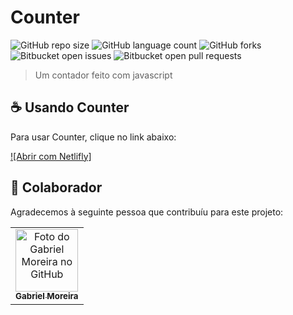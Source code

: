 # Counter

![GitHub repo size](https://img.shields.io/github/repo-size/gabomoreira/counter?style=for-the-badge)
![GitHub language count](https://img.shields.io/github/languages/count/gabomoreira/counter?style=for-the-badge)
![GitHub forks](https://img.shields.io/github/forks/gabomoreira/counter?style=for-the-badge)
![Bitbucket open issues](https://img.shields.io/bitbucket/issues/gabomoreira/counter?style=for-the-badge)
![Bitbucket open pull requests](https://img.shields.io/bitbucket/pr-raw/gabomoreira/counter?style=for-the-badge)

> Um contador feito com javascript 

## ☕ Usando Counter

Para usar Counter, clique no link abaixo:

[![Abrir com Netlifly]](https://happy-shockley-d71c53.netlify.app/)

## 🤝 Colaborador

Agradecemos à seguinte pessoa que contribuíu para este projeto:

<table>
  <tr>
    <td align="center">
      <a href="https://github.com/gabomoreira">
        <img src="https://github.com/gabomoreira.png" width="100px;" alt="Foto do Gabriel Moreira no GitHub"/><br>
        <sub>
          <b>Gabriel Moreira</b>
        </sub>
      </a>
    </td>
  </tr>
</table>

